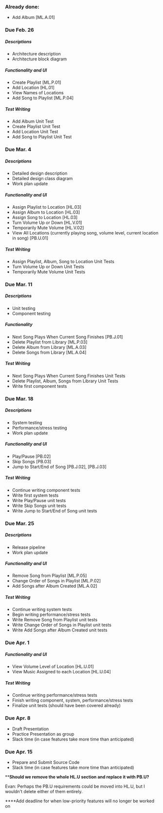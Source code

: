 ### Already done:
- Add Album [ML.A.01]

### Due Feb. 26
##### Descriptions
- Architecture description
- Architecture block diagram
##### Functionality and UI
- Create Playlist [ML.P.01]
- Add Location [HL.01]
- View Names of Locations
- Add Song to Playlist [ML.P.04]
##### Test Writing
- Add Album Unit Test
- Create Playlist Unit Test
- Add Location Unit Test
- Add Song to Playlist Unit Test

### Due Mar. 4
##### Descriptions
- Detailed design description
- Detailed design class diagram
- Work plan update
##### Functionality and UI
- Assign Playlist to Location [HL.03]
- Assign Album to Location [HL.03]
- Assign Song to Location [HL.03]
- Turn Volume Up or Down [HL.V.01]
- Temporarily Mute Volume [HL.V.02]
- View All Locations (currently playing song, volume level, current location in song) [PB.U.01]
##### Test Writing
- Assign Playlist, Album, Song to Location Unit Tests
- Turn Volume Up or Down Unit Tests
- Temporarily Mute Volume Unit Tests

### Due Mar. 11
##### Descriptions
- Unit testing
- Component testing
##### Functionality
- Next Song Plays When Current Song Finishes [PB.J.01]
- Delete Playlist from Library [ML.P.03]
- Delete Album from Library [ML.A.03]
- Delete Songs from Library [ML.A.04]
##### Test Writing
- Next Song Plays When Current Song Finishes Unit Tests
- Delete Playlist, Album, Songs from Library Unit Tests
- Write first component tests


### Due Mar. 18
##### Descriptions
- System testing
- Performance/stress testing
- Work plan update
##### Functionality and UI
- Play/Pause [PB.02]
- Skip Songs [PB.03]
- Jump to Start/End of Song [PB.J.02], [PB.J.03]
##### Test Writing
- Continue writing component tests
- Write first system tests
- Write Play/Pause unit tests
- Write Skip Songs unit tests
- Write Jump to Start/End of Song unit tests

### Due Mar. 25
##### Descriptions
- Release pipeline
- Work plan update
##### Functionality and UI
- Remove Song from Playlist [ML.P.05]
- Change Order of Songs in Playlist [ML.P.02]
- Add Songs after Album Created [ML.A.02]
##### Test Writing
- Continue writing system tests
- Begin writing performance/stress tests
- Write Remove Song from Playlist unit tests
- Write Change Order of Songs in Playlist unit tests
- Write Add Songs after Album Created unit tests

### Due Apr. 1
##### Functionality and UI
- View Volume Level of Location [HL.U.01]
- View Music Assigned to each Location [HL.U.04]
##### Test Writing
- Continue writing performance/stress tests
- Finish writing component, system, performance/stress tests
- Finalize unit tests (should have been covered already)

### Due Apr. 8
- Draft Presentation
- Practice Presentation as group
- Slack time (in case features take more time than anticipated)

### Due Apr. 15
- Prepare and Submit Source Code
- Slack time (in case features take more time than anticipated)

****Should we remove the whole HL.U section and replace it with PB.U?** 

Evan: Perhaps the PB.U requirements could be moved into HL.U, but I wouldn't delete either of them entirely.


****Add deadline for when low-priority features will no longer be worked on
